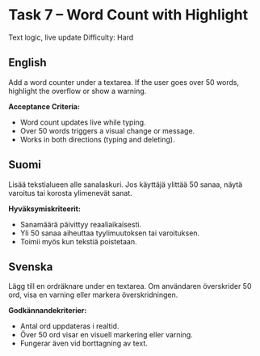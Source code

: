 # Task 7 – Word Count with Highlight

Text logic, live update
Difficulty: Hard

## English

Add a word counter under a textarea. If the user goes over 50 words, highlight the overflow or show a warning.

**Acceptance Criteria:**

* Word count updates live while typing.
* Over 50 words triggers a visual change or message.
* Works in both directions (typing and deleting).

## Suomi

Lisää tekstialueen alle sanalaskuri. Jos käyttäjä ylittää 50 sanaa, näytä varoitus tai korosta ylimenevät sanat.

**Hyväksymiskriteerit:**

* Sanamäärä päivittyy reaaliaikaisesti.
* Yli 50 sanaa aiheuttaa tyylimuutoksen tai varoituksen.
* Toimii myös kun tekstiä poistetaan.

## Svenska

Lägg till en ordräknare under en textarea. Om användaren överskrider 50 ord, visa en varning eller markera överskridningen.

**Godkännandekriterier:**

* Antal ord uppdateras i realtid.
* Över 50 ord visar en visuell markering eller varning.
* Fungerar även vid borttagning av text.

